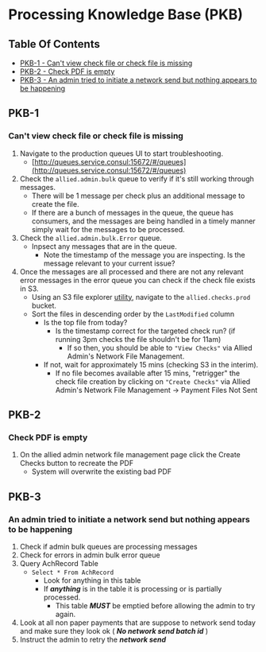 # Processing Knowledge Base (PKB)

## Table Of Contents
- [PKB-1 - Can't view check file or check file is missing](#pkb-1)
- [PKB-2 - Check PDF is empty](#pkb-2)
- [PKB-3 - An admin tried to initiate a network send but nothing appears to be happening](#pkb-3)

## PKB-1

### Can't view check file or check file is missing

1. Navigate to the production queues UI to start troubleshooting.
    - [http://queues.service.consul:15672/#/queues](http://queues.service.consul:15672/#/queues)
2. Check the `allied.admin.bulk` queue to verify if it's still working through messages.
    - There will be 1 message per check plus an additional message to create the file.
    - If there are a bunch of messages in the queue, the queue has consumers, and the messages are being handled in a timely manner simply wait for the messages to be processed.
3. Check the `allied.admin.bulk.Error` queue.
    - Inpsect any messages that are in the queue.
      - Note the timestamp of the message you are inspecting. Is the message relevant to your current issue?
4. Once the messages are all processed and there are not any relevant error messages in the error queue you can check if the check file exists in S3.
    - Using an S3 file explorer [utility](http://s3browser.com/), navigate to the `allied.checks.prod` bucket.
    - Sort the files in descending order by the `LastModified` column
      - Is the top file from today? 
        - Is the timestamp correct for the targeted check run? (if running 3pm checks the file shouldn't be for 11am)
          - If so then, you should be able to `"View Checks"` via Allied Admin's Network File Management.
      - If not, wait for approximately 15 mins (checking S3 in the interim).
        - If no file becomes available after 15 mins, "retrigger" the check file creation by clicking on `"Create Checks"` via Allied Admin's Network File Management -> Payment Files Not Sent

## PKB-2

### Check PDF is empty

1. On the allied admin network file management page click the Create Checks button to recreate the PDF
    - System will overwrite the existing bad PDF

## PKB-3

### An admin tried to initiate a network send but nothing appears to be happening

1. Check if admin bulk queues are processing messages
1. Check for errors in admin bulk error queue
1. Query AchRecord Table 
    - `Select * From AchRecord`
      - Look for anything in this table
      - If ***anything*** is in the table it is processing or is partially processed. 
        - This table ***MUST*** be emptied before allowing the admin to try again.
1. Look at all non paper payments that are suppose to network send today and make sure they look ok ( ***No network send batch id*** )
1. Instruct the admin to retry the ***network send***
